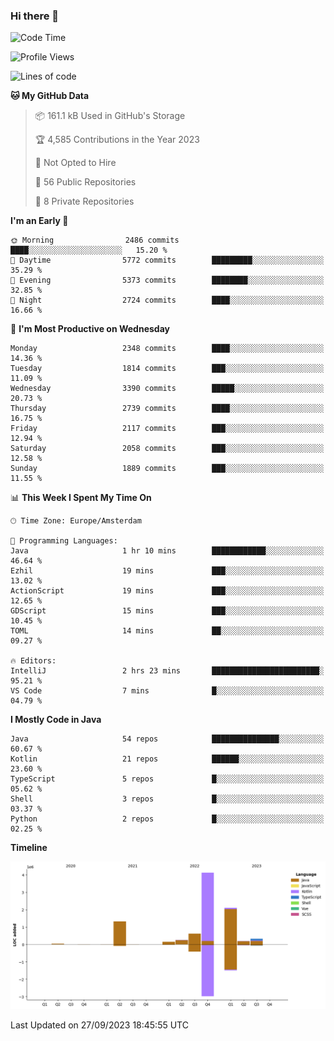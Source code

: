 ### Hi there 👋


<!--START_SECTION:waka-->
![Code Time](http://img.shields.io/badge/Code%20Time-3%2C571%20hrs%2058%20mins-blue)

![Profile Views](http://img.shields.io/badge/Profile%20Views-5-blue)

![Lines of code](https://img.shields.io/badge/From%20Hello%20World%20I%27ve%20Written-9.1%20million%20lines%20of%20code-blue)

**🐱 My GitHub Data** 

> 📦 161.1 kB Used in GitHub's Storage 
 > 
> 🏆 4,585 Contributions in the Year 2023
 > 
> 🚫 Not Opted to Hire
 > 
> 📜 56 Public Repositories 
 > 
> 🔑 8 Private Repositories 
 > 
**I'm an Early 🐤** 

```text
🌞 Morning                2486 commits        ████░░░░░░░░░░░░░░░░░░░░░   15.20 % 
🌆 Daytime                5772 commits        █████████░░░░░░░░░░░░░░░░   35.29 % 
🌃 Evening                5373 commits        ████████░░░░░░░░░░░░░░░░░   32.85 % 
🌙 Night                  2724 commits        ████░░░░░░░░░░░░░░░░░░░░░   16.66 % 
```
📅 **I'm Most Productive on Wednesday** 

```text
Monday                   2348 commits        ████░░░░░░░░░░░░░░░░░░░░░   14.36 % 
Tuesday                  1814 commits        ███░░░░░░░░░░░░░░░░░░░░░░   11.09 % 
Wednesday                3390 commits        █████░░░░░░░░░░░░░░░░░░░░   20.73 % 
Thursday                 2739 commits        ████░░░░░░░░░░░░░░░░░░░░░   16.75 % 
Friday                   2117 commits        ███░░░░░░░░░░░░░░░░░░░░░░   12.94 % 
Saturday                 2058 commits        ███░░░░░░░░░░░░░░░░░░░░░░   12.58 % 
Sunday                   1889 commits        ███░░░░░░░░░░░░░░░░░░░░░░   11.55 % 
```


📊 **This Week I Spent My Time On** 

```text
🕑︎ Time Zone: Europe/Amsterdam

💬 Programming Languages: 
Java                     1 hr 10 mins        ████████████░░░░░░░░░░░░░   46.64 % 
Ezhil                    19 mins             ███░░░░░░░░░░░░░░░░░░░░░░   13.02 % 
ActionScript             19 mins             ███░░░░░░░░░░░░░░░░░░░░░░   12.65 % 
GDScript                 15 mins             ███░░░░░░░░░░░░░░░░░░░░░░   10.45 % 
TOML                     14 mins             ██░░░░░░░░░░░░░░░░░░░░░░░   09.27 % 

🔥 Editors: 
IntelliJ                 2 hrs 23 mins       ████████████████████████░   95.21 % 
VS Code                  7 mins              █░░░░░░░░░░░░░░░░░░░░░░░░   04.79 % 
```

**I Mostly Code in Java** 

```text
Java                     54 repos            ███████████████░░░░░░░░░░   60.67 % 
Kotlin                   21 repos            ██████░░░░░░░░░░░░░░░░░░░   23.60 % 
TypeScript               5 repos             █░░░░░░░░░░░░░░░░░░░░░░░░   05.62 % 
Shell                    3 repos             █░░░░░░░░░░░░░░░░░░░░░░░░   03.37 % 
Python                   2 repos             █░░░░░░░░░░░░░░░░░░░░░░░░   02.25 % 
```



**Timeline**

![Lines of Code chart](https://raw.githubusercontent.com/powercasgamer/powercasgamer/master/assets/bar_graph.png)


 Last Updated on 27/09/2023 18:45:55 UTC
<!--END_SECTION:waka-->
